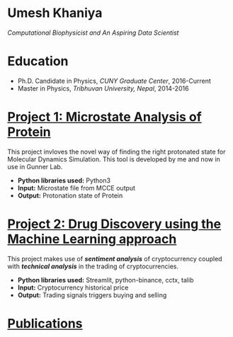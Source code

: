 # Umesh Khaniya
*Computational Biophysicist and An Aspiring Data Scientist* 

# Education
* Ph.D.  Candidate in Physics, *CUNY Graduate Center*, 2016-Current
* Master in Physics, *Tribhuvan University, Nepal*, 2014-2016

# [Project 1: Microstate Analysis of Protein](https://github.com/umeshkhaniya/microstate_lysozyme_analysis)

This project invloves the novel way of finding the right protonated state for Molecular Dynamics Simulation. This tool is developed by me and now in use in Gunner Lab. 
* **Python libraries used:** Python3
* **Input:** Microstate file from MCCE output
* **Output:** Protonation state of Protein 

# [Project 2: Drug Discovery using the Machine Learning approach](http://youtube.com/dataprofessor)

This project makes use of ***sentiment analysis*** of cryptocurrency coupled with ***technical analysis*** in the trading of cryptocurrencies.
* **Python libraries used:** Streamlit, python-binance, cctx, talib
* **Input:** Cryptocurrency historical price
* **Output:** Trading signals triggers buying and selling


# [Publications](https://github.com/umeshkhaniya/umeshkhaniya.github.io/blob/gh-pages/publications.md)

